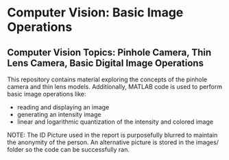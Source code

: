 Computer Vision: Basic Image Operations 
==============================
## Computer Vision Topics: Pinhole Camera, Thin Lens Camera, Basic Digital Image Operations

This repository contains material exploring the concepts of the pinhole camera and thin lens models. Additionally, MATLAB code is used to perform basic image operations like:
* reading and displaying an image 
* generating an intensity image 
* linear and logarithmic quantization of the intensity and colored image 

NOTE: The ID Picture used in the report is purposefully blurred to maintain the anonymity of the person. An alternative picture is stored in the images/ folder so the code can be successfully ran. 